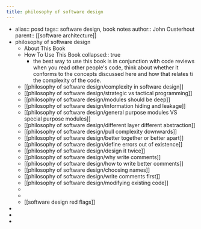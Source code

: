 ```yaml
---
title: philosophy of software design
---
```


- alias:: posd
  tags:: software design, book notes
  author:: John Ousterhout
  parent:: [[software architecture]]
- philosophy of software design
	- About This Book
	- How To Use This Book
	  collapsed:: true
		- the best way to use this book is in conjunction with code reviews when you read other people's code, think about  whether it conforms to the concepts discussed here and how that relates ti the complexity of the code.
	- [[philosophy of software design/complexity in software design]]
	- [[philosophy of software design/strategic vs tactical programming]]
	- [[philosophy of software design/modules should be deep]]
	- [[philosophy of software design/information hiding and leakage]]
	- [[philosophy of software design/general purpose modules VS special purpose modules]]
	- [[philosophy of software design/different layer different abstraction]]
	- [[philosophy of software design/pull complexity downwards]]
	- [[philosophy of software design/better together or better apart]]
	- [[philosophy of software design/define errors out of existence]]
	- [[philosophy of software design/design it twice]]
	- [[philosophy of software design/why write comments]]
	- [[philosophy of software design/how to write better comments]]
	- [[philosophy of software design/choosing names]]
	- [[philosophy of software design/write comments first]]
	- [[philosophy of software design/modifying existing code]]
	-
	-
	- [[software design red flags]]
-
-
-